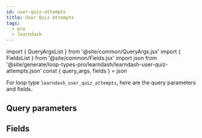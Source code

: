 ```yaml
---
id: user-quiz-attempts
title: User Quiz Attempts
tags:
  - pro
  - learndash
---
```

import { QueryArgsList } from '@site/common/QueryArgs.jsx'
import { FieldsList } from '@site/common/Fields.jsx'
import json from '@site/generate/loop-types-pro/learndash/learndash-user-quiz-attempts.json'
const { query_args, fields } = json

For loop type `learndash_user_quiz_attempts`, here are the query parameters and fields.

## Query parameters

<QueryArgsList args={query_args} />

## Fields

<FieldsList fields={fields} />

